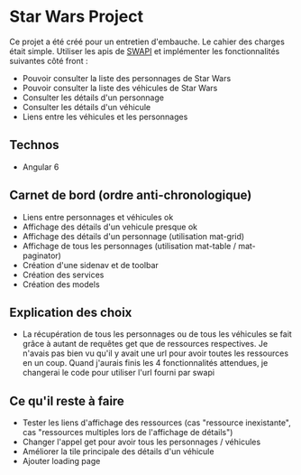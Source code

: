 # Star Wars Project

Ce projet a été créé pour un entretien d'embauche.
Le cahier des charges était simple.
Utiliser les apis de [SWAPI](https://swapi.co/documentation) et implémenter les fonctionnalités suivantes côté front :
- Pouvoir consulter la liste des personnages de Star Wars
- Pouvoir consulter la liste des véhicules de Star Wars
- Consulter les détails d'un personnage
- Consulter les détails d'un véhicule
- Liens entre les véhicules et les personnages

## Technos

- Angular 6 

## Carnet de bord (ordre anti-chronologique)

- Liens entre personnages et véhicules ok
- Affichage des détails d'un vehicule presque ok
- Affichage des détails d'un personnage (utilisation mat-grid)
- Affichage de tous les personnages (utilisation mat-table / mat-paginator)
- Création d'une sidenav et de toolbar
- Création des services
- Création des models

## Explication des choix

- La récupération de tous les personnages ou de tous les véhicules se fait grâce
à autant de requêtes get que de ressources respectives.
Je n'avais pas bien vu qu'il y avait une url pour avoir toutes les ressources en un coup.
Quand j'aurais finis les 4 fonctionnalités attendues, je changerai le code pour utiliser
l'url fourni par swapi

## Ce qu'il reste à faire
- Tester les liens d'affichage des ressources (cas "ressource inexistante",
 cas "ressources multiples lors de l'affichage de détails")
- Changer l'appel get pour avoir tous les personnages / véhicules
- Améliorer la tile principale des détails d'un véhicule
- Ajouter loading page


